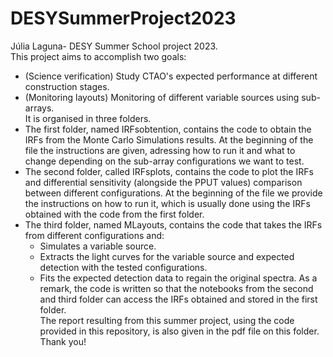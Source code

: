# DESYSummerProject2023
Júlia Laguna- DESY Summer School project 2023.  <br>
This project aims to accomplish two goals:
- (Science verification) Study CTAO's expected performance at different construction stages.
- (Monitoring layouts) Monitoring of different variable sources using sub-arrays. <br>
It is organised in three folders.
- The first folder, named IRFsobtention, contains the code to obtain the IRFs from the Monte Carlo Simulations results. At the beginning of the file the instructions are given, adressing how to run it and what to change depending on the sub-array configurations we want to test.<br>
- The second folder, called IRFsplots, contains the code to plot the IRFs and differential sensitivity (alongside the PPUT values) comparison between different configurations. At the beginning of the file we provide the instructions on how to run it, which is usually done using the IRFs obtained with the code from the first folder. 
- The third folder, named MLayouts, contains the code that takes the IRFs from different configurations and:
    - Simulates a variable source.
    - Extracts the light curves for the variable source and expected detection with the tested configurations.
    - Fits the expected detection data to regain the original spectra.
As a remark, the code is written so that the notebooks from the second and third folder can access the IRFs obtained and stored in the first folder.  <br>
The report resulting from this summer project, using the code provided in this repository, is also given in the pdf file on this folder. <br>
Thank you!
